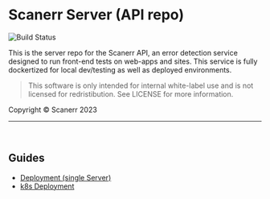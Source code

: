 # Scanerr Server (API repo)

![Build Status](https://github.com/scanerr-io/server/actions/workflows/workflow.yml/badge.svg)

This is the server repo for the Scanerr API, an error detection service designed to run front-end tests on web-apps and sites. This service is fully dockertized for local dev/testing as well as deployed environments. 

> This software is only intended for internal white-label use and is not licensed for redristibution. See LICENSE for more information.


Copyright © Scanerr 2023

---
&nbsp;

## Guides
- [Deployment (single Server)](notes/Deployment.md)
- [k8s Deployment](k8s/kubernetes-notes.md)
&nbsp;
